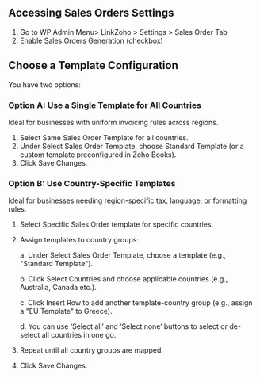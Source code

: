 ## **Accessing Sales Orders Settings**
1. Go to WP Admin Menu> LinkZoho > Settings > Sales Order Tab
2. Enable Sales Orders Generation (checkbox)

## **Choose a Template Configuration**
You have two options:

### **Option A: Use a Single Template for All Countries**
Ideal for businesses with uniform invoicing rules across regions.

1. Select Same Sales Order Template for all countries.
2. Under Select Sales Order Template, choose Standard Template (or a custom template preconfigured in Zoho Books).
3. Click Save Changes.

### **Option B: Use Country-Specific Templates**
Ideal for businesses needing region-specific tax, language, or formatting rules.

1. Select Specific Sales Order template for specific countries.
2. Assign templates to country groups:

    a. Under Select Sales Order Template, choose a template (e.g., "Standard Template").

    b. Click Select Countries and choose applicable countries (e.g., Australia, Canada etc.).

    c. Click Insert Row to add another template-country group (e.g., assign a "EU Template" to Greece).
    
    d. You can use ‘Select all’ and ‘Select none’ buttons to select or de-select all countries in one go.

3. Repeat until all country groups are mapped.
4. Click Save Changes.
